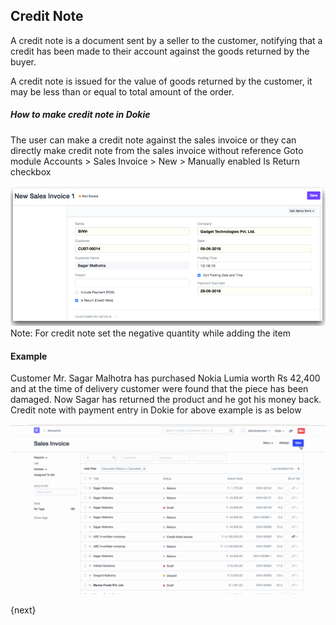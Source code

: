 <!-- add-breadcrumbs -->
## Credit Note

A credit note is a document sent by a seller to the customer, notifying that a credit has been made to their account against the goods returned by the buyer.

A credit note is issued for the value of goods returned by the customer, it may be less than or equal to total amount of the order. 

##### How to make credit note in Dokie

The user can make a credit note against the sales invoice or they can directly make credit note from the sales invoice without reference
Goto module Accounts > Sales Invoice > New > Manually enabled Is Return checkbox

<img class="screenshot" alt="Sales Invoice" src="./assets/credit-note.png">
Note: For credit note set the negative quantity while adding the item

#### Example

Customer Mr. Sagar Malhotra has purchased Nokia Lumia worth Rs 42,400 and at the time of delivery customer were found that the piece has been damaged. Now Sagar has returned the product and he got his money back.
Credit note with payment entry in Dokie for above example is as below

<img class="screenshot" alt="Sales Invoice" src="./assets/credit_note_example1.gif">

{next}

